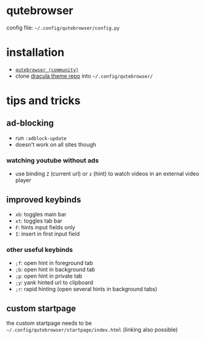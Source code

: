# qutebrowser
config file: `~/.config/qutebrowser/config.py`

# installation
* [`qutebrowser (community)`](https://www.archlinux.org/packages/community/any/qutebrowser/)
* clone [dracula theme repo](https://github.com/dracula/qutebrowser) into `~/.config/qutebrowser/`

# tips and tricks
## ad-blocking
* run `:adblock-update`
* doesn't work on all sites though

### watching youtube without ads
* use binding `Z` (current url) or `z` (hint) to watch videos in an external video player

## improved keybinds
* `xb`: toggles main bar
* `xt`: toggles tab bar
* `F`: hints input fields only
* `I`: insert in first input field

### other useful keybinds
* `;f`: open hint in foreground tab
* `;b`: open hint in background tab
* `;p`: open hint in private tab
* `;y`: yank hinted url to clipboard
* `;r`: rapid hinting (open several hints in background tabs)

## custom startpage
the custom startpage needs to be `~/.config/qutebrowser/startpage/index.html` (linking also possible)
